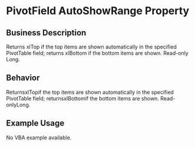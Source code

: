 # PivotField AutoShowRange Property

## Business Description
Returns xlTop if the top items are shown automatically in the specified PivotTable field; returns xlBottom if the bottom items are shown. Read-only Long.

## Behavior
ReturnsxlTopif the top items are shown automatically in the specified PivotTable field; returnsxlBottomif the bottom items are shown. Read-onlyLong.

## Example Usage
No VBA example available.
